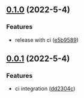 

<a name="0.1.0"></a>
## [0.1.0](https://www.github.com/honeybadger-io/honeybadger-dotnet/releases/tag/v0.1.0) (2022-5-4)

### Features

* release with ci ([e5b9589](https://www.github.com/honeybadger-io/honeybadger-dotnet/commit/e5b9589ed889d5ac7cb7318ce60d24d428f5c60a))

<a name="0.0.1"></a>
## [0.0.1](https://www.github.com/honeybadger-io/honeybadger-dotnet/releases/tag/v0.0.1) (2022-5-4)

### Features

* ci integration ([dd2304c](https://www.github.com/honeybadger-io/honeybadger-dotnet/commit/dd2304cdb8419f0f9378b601040c74b11a8811dd))

